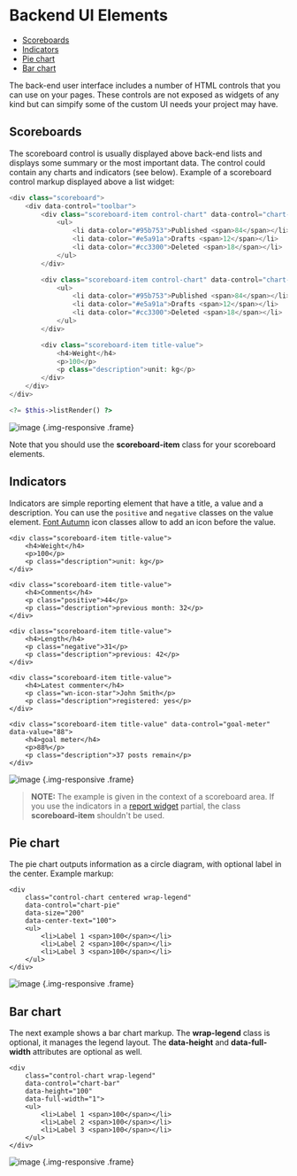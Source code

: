 # Backend UI Elements

- [Scoreboards](#scoreboards)
- [Indicators](#indicators)
- [Pie chart](#pie-chart)
- [Bar chart](#bar-chart)

The back-end user interface includes a number of HTML controls that you can use on your pages. These controls are not exposed as widgets of any kind but can simpify some of the custom UI needs your project may have.

<a name="scoreboards"></a>
## Scoreboards

The scoreboard control is usually displayed above back-end lists and displays some summary or the most important data. The control could contain any charts and indicators (see below). Example of a scoreboard control markup displayed above a list widget:

```php
<div class="scoreboard">
    <div data-control="toolbar">
        <div class="scoreboard-item control-chart" data-control="chart-pie">
            <ul>
                <li data-color="#95b753">Published <span>84</span></li>
                <li data-color="#e5a91a">Drafts <span>12</span></li>
                <li data-color="#cc3300">Deleted <span>18</span></li>
            </ul>
        </div>

        <div class="scoreboard-item control-chart" data-control="chart-bar">
            <ul>
                <li data-color="#95b753">Published <span>84</span></li>
                <li data-color="#e5a91a">Drafts <span>12</span></li>
                <li data-color="#cc3300">Deleted <span>18</span></li>
            </ul>
        </div>

        <div class="scoreboard-item title-value">
            <h4>Weight</h4>
            <p>100</p>
            <p class="description">unit: kg</p>
        </div>
    </div>
</div>

<?= $this->listRender() ?>
```

![image](https://github.com/wintercms/docs/blob/main/images/list-scoreboard.png?raw=true) {.img-responsive .frame}

Note that you should use the **scoreboard-item** class for your scoreboard elements.

<a name="indicators"></a>
## Indicators

Indicators are simple reporting element that have a title, a value and a description. You can use the `positive` and `negative` classes on the value element. [Font Autumn](http://daftspunk.github.io/Font-Autumn/) icon classes allow to add an icon before the value.

    <div class="scoreboard-item title-value">
        <h4>Weight</h4>
        <p>100</p>
        <p class="description">unit: kg</p>
    </div>

    <div class="scoreboard-item title-value">
        <h4>Comments</h4>
        <p class="positive">44</p>
        <p class="description">previous month: 32</p>
    </div>

    <div class="scoreboard-item title-value">
        <h4>Length</h4>
        <p class="negative">31</p>
        <p class="description">previous: 42</p>
    </div>

    <div class="scoreboard-item title-value">
        <h4>Latest commenter</h4>
        <p class="wn-icon-star">John Smith</p>
        <p class="description">registered: yes</p>
    </div>

    <div class="scoreboard-item title-value" data-control="goal-meter" data-value="88">
        <h4>goal meter</h4>
        <p>88%</p>
        <p class="description">37 posts remain</p>
    </div>

![image](https://github.com/wintercms/docs/blob/main/images/name-title-indicators.png?raw=true) {.img-responsive .frame}

> **NOTE:** The example is given in the context of a scoreboard area. If you use the indicators in a [report widget](widgets#report-widgets) partial, the class **scoreboard-item** shouldn't be used.

<a name="pie-chart"></a>
## Pie chart

The pie chart outputs information as a circle diagram, with optional label in the center. Example markup:

    <div
        class="control-chart centered wrap-legend"
        data-control="chart-pie"
        data-size="200"
        data-center-text="100">
        <ul>
            <li>Label 1 <span>100</span></li>
            <li>Label 2 <span>100</span></li>
            <li>Label 3 <span>100</span></li>
        </ul>
    </div>

![image](https://github.com/wintercms/docs/blob/main/images/traffic-sources.png?raw=true) {.img-responsive .frame}

<a name="bar-chart"></a>
## Bar chart

The next example shows a bar chart markup. The **wrap-legend** class is optional, it manages the legend layout. The **data-height** and **data-full-width** attributes are optional as well.

    <div
        class="control-chart wrap-legend"
        data-control="chart-bar"
        data-height="100"
        data-full-width="1">
        <ul>
            <li>Label 1 <span>100</span></li>
            <li>Label 2 <span>100</span></li>
            <li>Label 3 <span>100</span></li>
        </ul>
    </div>

![image](https://github.com/wintercms/docs/blob/main/images/bar-chart.png?raw=true) {.img-responsive .frame}
